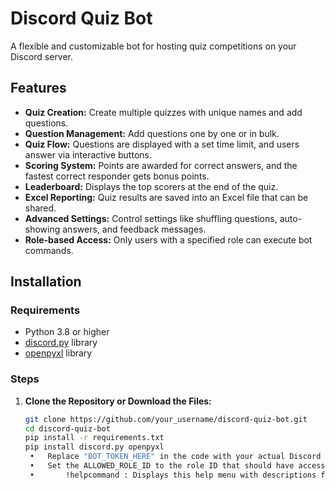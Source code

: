 # Discord Quiz Bot

A flexible and customizable bot for hosting quiz competitions on your Discord server.

## Features

- **Quiz Creation:** Create multiple quizzes with unique names and add questions.
- **Question Management:** Add questions one by one or in bulk.
- **Quiz Flow:** Questions are displayed with a set time limit, and users answer via interactive buttons.
- **Scoring System:** Points are awarded for correct answers, and the fastest correct responder gets bonus points.
- **Leaderboard:** Displays the top scorers at the end of the quiz.
- **Excel Reporting:** Quiz results are saved into an Excel file that can be shared.
- **Advanced Settings:** Control settings like shuffling questions, auto-showing answers, and feedback messages.
- **Role-based Access:** Only users with a specified role can execute bot commands.

## Installation

### Requirements

- Python 3.8 or higher
- [discord.py](https://github.com/Rapptz/discord.py) library
- [openpyxl](https://openpyxl.readthedocs.io/en/stable/) library

### Steps

1. **Clone the Repository or Download the Files:**
   ```bash
   git clone https://github.com/your_username/discord-quiz-bot.git
   cd discord-quiz-bot
   pip install -r requirements.txt
   pip install discord.py openpyxl
	•	Replace "BOT_TOKEN_HERE" in the code with your actual Discord bot token.
	•	Set the ALLOWED_ROLE_ID to the role ID that should have access to the commands
   	•       !helpcommand : Displays this help menu with descriptions for all available commands.
